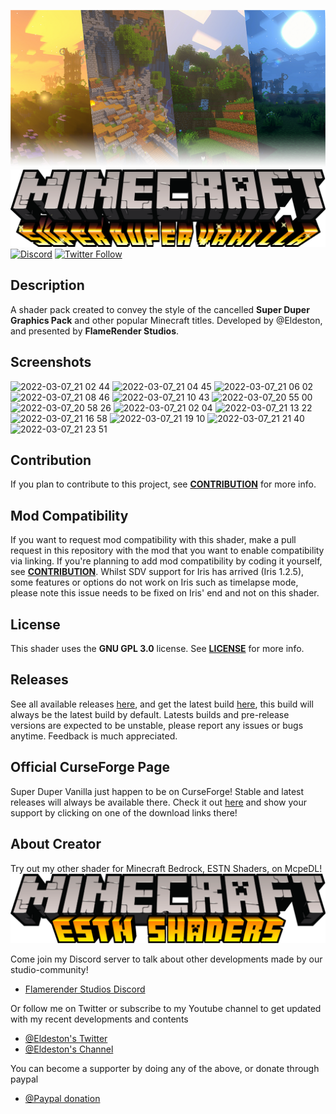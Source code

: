 ![thumbnail](/shaders/textures/thumbCF.png)
![titleLogo](/shaders/textures/title.png)
[![Discord](https://img.shields.io/discord/604061216779796492.svg?logo=discord&logoColor=white&logoWidth=20&labelColor=7289DA&label=Discord)](https://discord.gg/4XNhkcd)
[![Twitter Follow](https://img.shields.io/twitter/follow/eldeston?color=dark&label=Follow&logoColor=dark)](https://twitter.com/eldeston)

## Description
   A shader pack created to convey the style of the cancelled __Super Duper Graphics Pack__ and other popular Minecraft titles. Developed by @Eldeston, and presented by __FlameRender Studios__.

## Screenshots
![2022-03-07_21 02 44](https://user-images.githubusercontent.com/59617287/157083482-2791dfdb-f25e-40ef-a72e-b97ec4630fdc.png)
![2022-03-07_21 04 45](https://user-images.githubusercontent.com/59617287/157083513-7a9c6f9f-8ba5-4240-b3b5-17faa830cc25.png)
![2022-03-07_21 06 02](https://user-images.githubusercontent.com/59617287/157083544-478449de-08b7-44c3-8142-0bd10440e58b.png)
![2022-03-07_21 08 46](https://user-images.githubusercontent.com/59617287/157083556-7dffea56-e9fd-4298-aac9-8b23735e470b.png)
![2022-03-07_21 10 43](https://user-images.githubusercontent.com/59617287/157083564-54dd3afb-907a-4c19-ab32-eac2991d5d31.png)
![2022-03-07_20 55 00](https://user-images.githubusercontent.com/59617287/157083576-a1cc15b3-fb2d-4d43-80ea-6792342d2554.png)
![2022-03-07_20 58 26](https://user-images.githubusercontent.com/59617287/157083592-549e1a83-03e0-44f3-ac96-963f0cefa2fe.png)
![2022-03-07_21 02 04](https://user-images.githubusercontent.com/59617287/157083597-4398c198-ffa3-4552-91e2-6cc0ab9ba63c.png)
![2022-03-07_21 13 22](https://user-images.githubusercontent.com/59617287/157083980-f013b5fd-e6c9-4d56-806e-ef108a101e0a.png)
![2022-03-07_21 16 58](https://user-images.githubusercontent.com/59617287/157085698-16b62c92-b3b2-4d64-9bda-1d593093eba1.png)
![2022-03-07_21 19 10](https://user-images.githubusercontent.com/59617287/157085710-bd5b177e-104c-4316-a9e4-4239251cc709.png)
![2022-03-07_21 21 40](https://user-images.githubusercontent.com/59617287/157085713-e3ed915f-4c60-429f-af59-c18a0fa99f53.png)
![2022-03-07_21 23 51](https://user-images.githubusercontent.com/59617287/157085717-de74691b-cfa2-4208-9a3a-df326842551d.png)

## Contribution
   If you plan to contribute to this project, see [**CONTRIBUTION**](CONTRIBUTION.md) for more info.

## Mod Compatibility
   If you want to request mod compatibility with this shader, make a pull request in this repository with the mod that you want to enable compatibility via linking. If you're planning to add mod compatibility by coding it yourself, see [**CONTRIBUTION**](CONTRIBUTION.md). Whilst SDV support for Iris has arrived (Iris 1.2.5), some features or options do not work on Iris such as timelapse mode, please note this issue needs to be fixed on Iris' end and not on this shader.

## License 
   This shader uses the **GNU GPL 3.0** license. See [**LICENSE**](LICENSE) for more info.

## Releases
   See all available releases [here](https://github.com/Eldeston/Super-Duper-Vanilla/releases), and get the latest build [here](https://github.com/Eldeston/Super-Duper-Vanilla/archive/refs/heads/master.zip), this build will always be the latest build by default. Latests builds and pre-release versions are expected to be unstable, please report any issues or bugs anytime. Feedback is much appreciated.

## Official CurseForge Page
   Super Duper Vanilla just happen to be on CurseForge! Stable and latest releases will always be available there. Check it out [here](https://www.curseforge.com/minecraft/customization/super-duper-vanilla-shaders) and show your support by clicking on one of the download links there!

## About Creator
   Try out my other shader for Minecraft Bedrock, ESTN Shaders, on McpeDL!
   [![img](https://github.com/Eldeston/ESTN-Shaders/blob/master/textures/ui/title.png)](https://mcpedl.com/estn-shaders/?cookie_check=1)
   
   Come join my Discord server to talk about other developments made by our studio-community!
   * [Flamerender Studios Discord](https://discord.gg/4XNhkcd)
   
   Or follow me on Twitter or subscribe to my Youtube channel to get updated with my recent developments and contents
   * [@Eldeston's Twitter](https://twitter.com/eldeston)
   * [@Eldeston's Channel](https://www.youtube.com/channel/UCQCkkFh25ydxZwCqpBhJJlg?view_as=subscriber)

   You can become a supporter by doing any of the above, or donate through paypal
   * [@Paypal donation](https://www.paypal.com/donate?hosted_button_id=4XLQ4WE296JKW)
